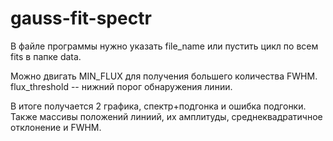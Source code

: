 # gauss-fit-spectr
В файле программы нужно указать file_name или пустить цикл по всем fits в папке data. 

Можно двигать MIN_FLUX для получения большего количества FWHM.
flux_threshold -- нижний порог обнаружения линии.

В итоге получается 2 графика, спектр+подгонка и ошибка подгонки. Также массивы положений линиий, их амплитуды, среднеквадратичное отклонение и FWHM.
